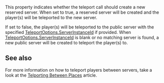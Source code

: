 This property indicates whether the teleport call should create a new reserved server. When set to true, a reserved server will be created and the player(s) will be teleported to the new server.

If set to false, the player(s) will be teleported to the public server with the specified [TeleportOptions.ServerInstanceId](https://developer.roblox.com/en-us/api-reference/property/TeleportOptions/ServerInstanceId) if provided. When [TeleportOptions.ServerInstanceId](https://developer.roblox.com/en-us/api-reference/property/TeleportOptions/ServerInstanceId) is blank or no matching server is found, a new public server will be created to teleport the player(s) to.

See also
--------

For more information on how to teleport players between servers, take a look at the [Telporting Between Places](../../../articles/Teleporting-Between-Places) article.